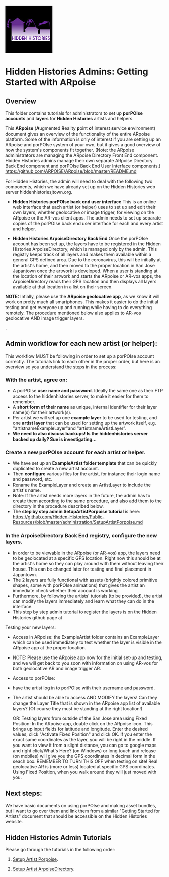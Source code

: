 ![Hidden Histories Logo](/images/hiddenhistories-logo.png)
# Hidden Histories Admins: Getting Started with ARpoise 

## Overview   
This folder contains tutorials for administrators to set up **porPOIse accounts** and **layers** for **Hidden Histories** artists and helpers.

This **ARpoise** (**A**ugmented **R**eality **p**oint **o**f **i**nterest **s**ervice **e**nvironment) document gives an overview of the functionality of the entire ARpoise platform. Some of the information is only of interest if you are setting up an ARpoise and porPOIse system of your own, but it gives a good overview of how the system's components fit together. (Note: the ARpoise administrators are managing the ARpoise Directory Front End component. Hidden Histories admins manage their own separate ARpoise Directory Back End component and porPOIse Back End User Interface components.)
https://github.com/ARPOISE/ARpoise/blob/master/README.md

For Hidden Histories, the admin will need to deal with the following two components, which we have already set up on the Hidden Histories web server hiddenhistoriesjtown.org.

- **Hidden Histories porPOIse back end user interface**
This is an online web interface that each artist (or helper) uses to set up and edit their own layers, whether geolocative or image trigger, for viewing on the ARpoise or the AR-vos client apps. The admin needs to set up separate copies of the porPOIse back end user interface for each and every artist and helper.

- **Hidden Histories ArpoiseDirectory Back End**
Once the porPOIse account has been set up, the layers have to be registered in the Hidden Histories ArpoiseDirectory, which is managed only by the admin. This registry keeps track of all layers and makes them available within a general GPS defined area. Due to the coronavirus, this will be initially at the artist's home, and then moved to the proper location in San Jose Japantown once the artwork is developed. When a user is standing at the location of their artwork and starts the ARpoise or AR-vos apps, the ArpoiseDirectory reads their GPS location and then displays all layers available at that location in a list on their screen.

**NOTE:** Intially, please use the **ARpoise geolocative app**, as we know it will work on pretty much all smartphones. This makes it easier to do the initial testing and get everyone up and running while having to do everything remotely. The procedure mentioned below also applies to AR-vos geolocative AND image trigger layers.

. 
## Admin workflow for each new artist (or helper):

This workflow MUST be following in order to set up a porPOIse account correctly. The tutorials link to each other in the proper order, but here is an overview so you understand the steps in the process:

### With the artist, agree on:
- A porPOIse **user name and password**. Ideally the same one as their FTP access to the hiddenhistories server, to make it easier for them to remember.
- A **short form of their name** as unique, internal identifier for their layer name(s) for their artwork(s).
- Per artist we will set up one **example layer** to be used for testing, and one **artist layer** that can be used for setting up the artwork itself, e.g. "artistnameExampleLayer"and "artistnameArtistLayer".
- **We need to also discuss backups! Is the hiddenhistories server backed up daily? Sue is investigating...**

### Create a new porPOIse account for each artist or helper.
- We have set up an **ExampleArtist folder template** that can be quickly duplicated to create a new artist account.
- Then **configure** various files for the artist, for instance their login name and password, etc.
- Rename the ExampleLayer and create an ArtistLayer to include the artist's name.
- Note: If the artist needs more layers in the future, the admin has to create them according to the same procedure, and also add them to the directory in the procedure described below.
- The **step by step admin SetupArtistPorpoise tutorial** is here:
        https://github.com/Hidden-Histories/Public-Resources/blob/master/administration/SetupArtistPorpoise.md

### In the ArpoiseDirectory Back End registry, configure the new layers.
- In order to be viewable in the ARpoise (or AR-vos) app, the layers need to be geolocated at a specific GPS location. Right now this should be at the artist's home so they can play around with them without leaving their house. This can be changed later for testing and final placement in Japantown.
- The 2 layers are fully functional with assets (brightly colored primitive shapes, some with porPOIse animations) that gives the artist an immediate check whether their account is working
- Furthermore, by following the artists' tutorials  (to be provided), the artist can modify the layers immediately and learn what they can do in the interface.
- This step by step admin tutorial to register the layers is on the Hidden Histories github page at

Testing your new layers:
- Access in ARpoise: the ExampleArtist folder contains an ExampleLayer which can be used immediately to test whether the layer is visible in the ARpoise app at the proper location.
- NOTE: Please use the ARpoise app now for the initial set-up and testing, and we will get back to you soon with information on using AR-vos for both geolocative AR and image trigger AR.
- Access to porPOIse:
- have the artist log in to porPOIse with their username and password.
- The artist should be able to access AND MODIFY the layers! Can they change the Layer Title that is shown in the ARpoise app list of available layers? (Of course they must be standing at the right location!)

    OR: Testing layers from outside of the San Jose area using Fixed Position:
        In the ARpoise app, double click on the ARpoise icon.
        This brings up input fields for latitude and longitude.
        Enter the desired values, click "Activate Fixed Position" and click OK.
            If you enter the exact same coordinates as the layer, you will be right in the middle.
            If you want to view it from a slight distance, you can go to google maps and right click/What's Here? (on Windows) or long touch and release (on mobiles) will give you the GPS coordinates in decimal form in the seach box.
        REMEMBER TO TURN THIS OFF when testing on site! Real geolocative AR is (more or less) located at specific GPS coordinates. Using Fixed Position, when you walk around they will just moved with you.

## Next steps:
We have basic documents on using porPOIse and making asset bundles, but I want to go over them and link them from a similar "Getting Started for Artists" document that should be accessible on the Hidden Histories website.





## Hidden Histories Admin Tutorials
Please go through the tutorials in the following order:

1. [Setup Artist Porpoise](SetupArtistPorpoise.md).

2. [Setup Artist ArpoiseDirectory](SetupArtistArpoiseDirectory.md).
